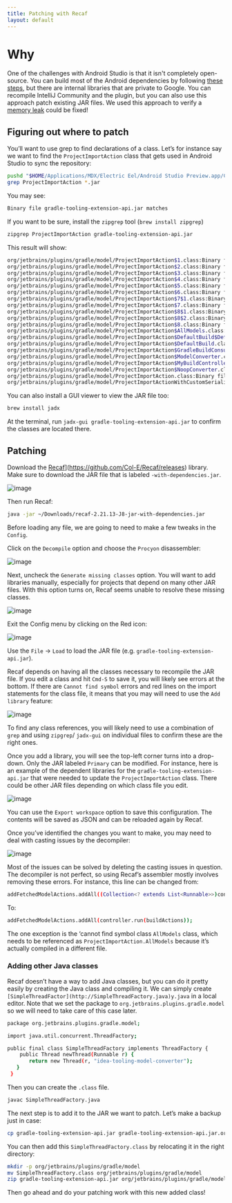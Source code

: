 ```yaml
---
title: Patching with Recaf
layout: default
---
```


# Why

One of the challenges with Android Studio is that it isn't completely open-source. You can build most of the Android dependencies by following
[these steps](https://github.com/rogerhu/android-studio-builder#step-by-step-guide-for-mac), but there are internal libraries that are private to
Google. You can recompile IntelliJ Community and the plugin, but you can also use this approach patch existing JAR files. We used this approach to verify
a [memory leak](https://blog.p-y.wtf/gradle-intellij-memory-leak) could be fixed!

## Figuring out where to patch

You’ll want to use grep to find declarations of a class. Let’s for instance say we want to find the `ProjectImportAction` class that gets used in Android Studio to sync the repository:

```bash
pushd "$HOME/Applications/MDX/Electric Eel/Android Studio Preview.app/Contents/plugins/gradle/lib"
grep ProjectImportAction *.jar
```

You may see:

```bash
Binary file gradle-tooling-extension-api.jar matches
```

If you want to be sure, install the `zipgrep` tool (`brew install zipgrep`)

```bash
zipgrep ProjectImportAction gradle-tooling-extension-api.jar
```

This result will show:

```bash
org/jetbrains/plugins/gradle/model/ProjectImportAction$1.class:Binary file (standard input) matches
org/jetbrains/plugins/gradle/model/ProjectImportAction$2.class:Binary file (standard input) matches
org/jetbrains/plugins/gradle/model/ProjectImportAction$3.class:Binary file (standard input) matches
org/jetbrains/plugins/gradle/model/ProjectImportAction$4.class:Binary file (standard input) matches
org/jetbrains/plugins/gradle/model/ProjectImportAction$5.class:Binary file (standard input) matches
org/jetbrains/plugins/gradle/model/ProjectImportAction$6.class:Binary file (standard input) matches
org/jetbrains/plugins/gradle/model/ProjectImportAction$7$1.class:Binary file (standard input) matches
org/jetbrains/plugins/gradle/model/ProjectImportAction$7.class:Binary file (standard input) matches
org/jetbrains/plugins/gradle/model/ProjectImportAction$8$1.class:Binary file (standard input) matches
org/jetbrains/plugins/gradle/model/ProjectImportAction$8$2.class:Binary file (standard input) matches
org/jetbrains/plugins/gradle/model/ProjectImportAction$8.class:Binary file (standard input) matches
org/jetbrains/plugins/gradle/model/ProjectImportAction$AllModels.class:Binary file (standard input) matches
org/jetbrains/plugins/gradle/model/ProjectImportAction$DefaultBuild$DefaultProjectModel.class:Binary file (standard input) matches
org/jetbrains/plugins/gradle/model/ProjectImportAction$DefaultBuild.class:Binary file (standard input) matches
org/jetbrains/plugins/gradle/model/ProjectImportAction$GradleBuildConsumer.class:Binary file (standard input) matches
org/jetbrains/plugins/gradle/model/ProjectImportAction$ModelConverter.class:Binary file (standard input) matches
org/jetbrains/plugins/gradle/model/ProjectImportAction$MyBuildController.class:Binary file (standard input) matches
org/jetbrains/plugins/gradle/model/ProjectImportAction$NoopConverter.class:Binary file (standard input) matches
org/jetbrains/plugins/gradle/model/ProjectImportAction.class:Binary file (standard input) matches
org/jetbrains/plugins/gradle/model/ProjectImportActionWithCustomSerializer$1.c
```

You can also install a GUI viewer to view the JAR file too:

```bash
brew install jadx
```

At the terminal, run `jadx-gui gradle-tooling-extension-api.jar` to confirm the classes are located there.

## Patching

Download the [Recaf](https://github.com/Col-E/Recaf/releases)](https://github.com/Col-E/Recaf/releases) library. Make sure to download the JAR file that is labeled `-with-dependencies.jar`.

![image](https://github.com/rogerhu/studying-android-studio-internals/assets/326857/059b0cfd-47c5-4a1e-83f6-152c590b4e0a)

Then run Recaf:

```bash
java -jar ~/Downloads/recaf-2.21.13-J8-jar-with-dependencies.jar
```

Before loading any file, we are going to need to make a few tweaks in the `Config`.

Click on the `Decompile` option and choose the `Procyon` disassembler:

![image](https://github.com/rogerhu/studying-android-studio-internals/assets/326857/f35bf777-c6c0-4659-9a2e-1fcb1d79ee86)

Next, uncheck the `Generate missing classes` option. You will want to add libraries manually, especially for projects that depend on many other JAR files. With this option turns on, Recaf seems unable to resolve these missing classes.

![image](https://github.com/rogerhu/studying-android-studio-internals/assets/326857/7eb33359-192d-423a-bed1-dd1f00d809d3)

Exit the Config menu by clicking on the Red icon:

![image](https://github.com/rogerhu/studying-android-studio-internals/assets/326857/8e558815-e4fc-4566-8b03-1881a8e2da8b)

Use the `File` → `Load` to load the JAR file (e.g. `gradle-tooling-extension-api.jar`).

Recaf depends on having all the classes necessary to recompile the JAR file. If you edit a class and hit `Cmd-S` to save it, you will likely see errors at the bottom. If there are `Cannot find symbol` errors and red lines on the import statements for the class file, it means that you may will need to use the `Add library` feature:

![image](https://github.com/rogerhu/studying-android-studio-internals/assets/326857/dc7c78aa-b474-42b6-9dc4-7e8af18aa855)

To find any class references, you will likely need to use a combination of `grep` and using `zipgrep`/ `jadx-gui` on individual files to confirm these are the right ones.

Once you add a library, you will see the top-left corner turns into a drop-down. Only the JAR labeled `Primary` can be modified. For instance, here is an example of the dependent libraries for the `gradle-tooling-extension-api.jar` that were needed to update the `ProjectImportAction` class. There could be other JAR files depending on which class file you edit.

![image](https://github.com/rogerhu/studying-android-studio-internals/assets/326857/745e9859-c7e6-481a-b7c7-fb00c2ef3f1b)

You can use the `Export workspace` option to save this configuration. The contents will be saved as JSON and can be reloaded again by Recaf.

Once you’ve identified the changes you want to make, you may need to deal with casting issues by the decompiler:

![image](https://github.com/rogerhu/studying-android-studio-internals/assets/326857/1862052f-a841-4a12-9729-fb1182b1bd48)

Most of the issues can be solved by deleting the casting issues in question. The decompiler is not perfect, so using Recaf’s assembler mostly involves removing these errors. For instance, this line can be changed from:

```bash
addFetchedModelActions.addAll((Collection<? extends List<Runnable>>)controller.run((Collection<? extends BuildAction<?>>)buildActions));
```

To:

```bash
addFetchedModelActions.addAll(controller.run(buildActions));
```

The one exception is the ‘cannot find symbol class `AllModels` class, which needs to be referenced as `ProjectImportAction.AllModels` because it’s actually compiled in a different file.

### Adding other Java classes

Recaf doesn’t have a way to add Java classes, but you can do it pretty easily by creating the Java class and compiling it. We can simply create `[SimpleThreadFactor](http://SimpleThreadFactory.java)y.java` in a local editor. Note that we set the package to `org.jetbrains.plugins.gradle.model` so we will need to take care of this case later.

```bash
package org.jetbrains.plugins.gradle.model;

import java.util.concurrent.ThreadFactory;

public final class SimpleThreadFactory implements ThreadFactory {
    public Thread newThread(Runnable r) {
       return new Thread(r, "idea-tooling-model-converter");
   }
 }
```

Then you can create the `.class` file.

```bash
javac SimpleThreadFactory.java
```

The next step is to add it to the JAR we want to patch. Let’s make a backup just in case:

```bash
cp gradle-tooling-extension-api.jar gradle-tooling-extension-api.jar.orig
```

You can then add this `SimpleThreadFactory.class` by relocating it in the right directory:

```bash
mkdir -p org/jetbrains/plugins/gradle/model
mv SimpleThreadFactory.class org/jetbrains/plugins/gradle/model
zip gradle-tooling-extension-api.jar org/jetbrains/plugins/gradle/model/SimpleThreadFactory.class
```

Then go ahead and do your patching work with this new added class!
